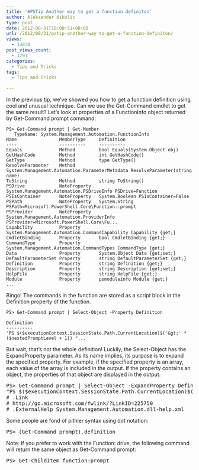 ```yaml
---
title: '#PSTip Another way to get a function definiton'
author: Aleksandar Nikolic
type: post
date: 2012-08-31T18:00:51+00:00
url: /2012/08/31/pstip-another-way-to-get-a-function-definiton/
views:
  - 14838
post_views_count:
  - 1291
categories:
  - Tips and Tricks
tags:
  - Tips and Tricks

---
```

In the previous [tip][1], we&#8217;ve showed you how to get a function definition using cool and unusual technique. Can we use the Get-Command cmdlet to get the same result? Let&#8217;s look at properties of a FunctionInfo object returned by Get-Command prompt command:

```
PS> Get-Command prompt | Get-Member
   TypeName: System.Management.Automation.FunctionInfo
Name                MemberType     Definition
----                ----------     ----------
Equals              Method         bool Equals(System.Object obj)
GetHashCode         Method         int GetHashCode()
GetType             Method         type GetType()
ResolveParameter    Method         System.Management.Automation.ParameterMetadata ResolveParameter(string name)
ToString            Method         string ToString()
PSDrive             NoteProperty   System.Management.Automation.PSDriveInfo PSDrive=Function
PSIsContainer       NoteProperty   System.Boolean PSIsContainer=False
PSPath              NoteProperty   System.String PSPath=Microsoft.PowerShell.Core\Function::prompt
PSProvider          NoteProperty   System.Management.Automation.ProviderInfo PSProvider=Microsoft.PowerShell.Core\Fu...
Capability          Property       System.Management.Automation.CommandCapability Capability {get;}
CmdletBinding       Property       bool CmdletBinding {get;}
CommandType         Property       System.Management.Automation.CommandTypes CommandType {get;}
Data                Property       System.Object Data {get;set;}
DefaultParameterSet Property       string DefaultParameterSet {get;}
Definition          Property       string Definition {get;}
Description         Property       string Description {get;set;}
HelpFile            Property       string HelpFile {get;}
Module              Property       psmoduleinfo Module {get;}
...
```

Bingo! The commands in the function are stored as a script block in the Definition property of the function.

```
PS> Get-Command prompt | Select-Object -Property Definition

Definition
----------
"PS $($executionContext.SessionState.Path.CurrentLocation)$('&gt;' * ($nestedPromptLevel + 1)) "...
```

But wait, that&#8217;s not the whole definition! Luckily, the Select-Object has the ExpandProperty parameter. As its name implies, its purpose is to expand the specified property. For example, if the specified property is an array, each value of the array is included in the output. If the property contains an object, the properties of that object are displayed in the output.

<pre class="brush: powershell; title: ; notranslate" title="">PS&gt; Get-Command prompt | Select-Object -ExpandProperty Definition
"PS $($executionContext.SessionState.Path.CurrentLocation)$('&gt;' * ($nestedPromptLevel + 1)) "
# .Link
# http://go.microsoft.com/fwlink/?LinkID=225750
# .ExternalHelp System.Management.Automation.dll-help.xml
</pre>

Some people are fond of pithier syntax using dot notation:

<pre class="brush: powershell; title: ; notranslate" title="">PS&gt; (Get-Command prompt).definition
</pre>

Note: If you prefer to work with the Function: drive, the following command will return the same object as Get-Command prompt:

<pre class="brush: powershell; title: ; notranslate" title="">PS&gt; Get-ChildItem function:prompt
</pre>

[1]: /2012/08/30/pstip-getting-the-content-of-an-object/